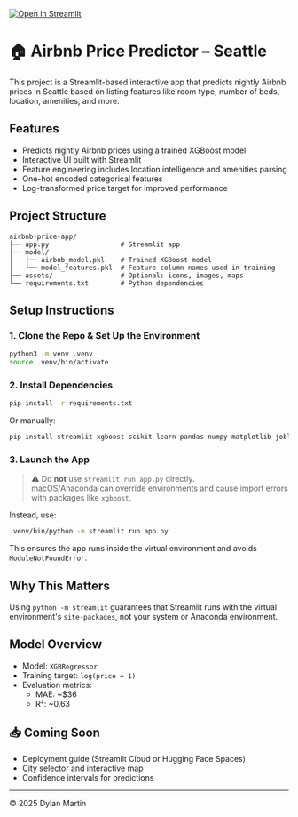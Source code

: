 [![Open in Streamlit](https://static.streamlit.io/badges/streamlit_badge_black_white.svg)](https://seattle-airbnb-pricemodel-hwfbymaq9c8dppk6kydjhc.streamlit.app)



# 🏠 Airbnb Price Predictor – Seattle

This project is a Streamlit-based interactive app that predicts nightly Airbnb prices in Seattle based on listing features like room type, number of beds, location, amenities, and more.

## Features

- Predicts nightly Airbnb prices using a trained XGBoost model
- Interactive UI built with Streamlit
- Feature engineering includes location intelligence and amenities parsing
- One-hot encoded categorical features
- Log-transformed price target for improved performance

## Project Structure

```
airbnb-price-app/
├── app.py                  # Streamlit app
├── model/
│   ├── airbnb_model.pkl    # Trained XGBoost model
│   └── model_features.pkl  # Feature column names used in training
├── assets/                 # Optional: icons, images, maps
└── requirements.txt        # Python dependencies
```

## Setup Instructions

### 1. Clone the Repo & Set Up the Environment

```bash
python3 -m venv .venv
source .venv/bin/activate
```

### 2. Install Dependencies

```bash
pip install -r requirements.txt
```

Or manually:

```bash
pip install streamlit xgboost scikit-learn pandas numpy matplotlib joblib
```

### 3. Launch the App

> ⚠️ Do **not** use `streamlit run app.py` directly.  
> macOS/Anaconda can override environments and cause import errors with packages like `xgboost`.

Instead, use:

```bash
.venv/bin/python -m streamlit run app.py
```

This ensures the app runs inside the virtual environment and avoids `ModuleNotFoundError`.

## Why This Matters

Using `python -m streamlit` guarantees that Streamlit runs with the virtual environment's `site-packages`, not your system or Anaconda environment.

## Model Overview

- Model: `XGBRegressor`
- Training target: `log(price + 1)`
- Evaluation metrics:
  - MAE: ~$36
  - R²: ~0.63

## 📥 Coming Soon

- Deployment guide (Streamlit Cloud or Hugging Face Spaces)
- City selector and interactive map
- Confidence intervals for predictions

---

© 2025 Dylan Martin
